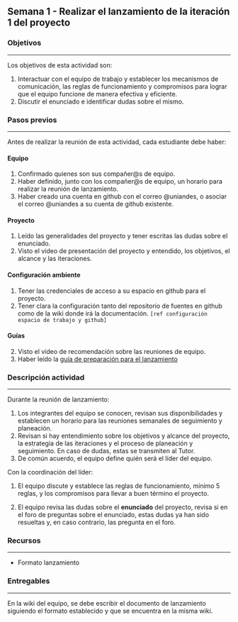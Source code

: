 ## Semana 1 - Realizar el lanzamiento de la iteración 1 del proyecto

### Objetivos

---

Los objetivos de esta actividad son:

1. Interactuar con el equipo de trabajo y establecer los mecanismos de comunicación,
   las reglas de funcionamiento y compromisos para lograr que el equipo funcione de manera efectiva y eficiente.
2. Discutir el enunciado e identificar dudas sobre el mismo.

### Pasos previos

---

Antes de realizar la reunión de esta actividad, cada estudiante debe haber:

#### Equipo

1. Confirmado quienes son sus compañer@s de equipo.
2. Haber definido, junto con los compañer@s de equipo, un horario para realizar la reunión de lanzamiento.
3. Haber creado una cuenta en github con el correo @uniandes, o asociar el correo @uniandes a su cuenta de github existente.

#### Proyecto

1. Leído las generalidades del proyecto y tener escritas las dudas sobre el enunciado.
2. Visto el video de presentación del proyecto y entendido, los objetivos, el alcance y las iteraciones.

#### Configuración ambiente

1. Tener las credenciales de acceso a su espacio en github para el proyecto.
2. Tener clara la configuración tanto del repositorio de fuentes en github como de la wiki donde irá la documentación. `[ref configuración espacio de trabajo y github]`

#### Guías

2. Visto el video de recomendación sobre las reuniones de equipo.
3. Haber leído la [guía de preparación para el lanzamiento](https://ticsw.github.io/mt1_guias_proyecto/semanas/semana1/s1_guia_lanzamiento)

### Descripción actividad

---

Durante la reunión de lanzamiento:

1. Los integrantes del equipo se conocen, revisan sus disponibilidades y establecen un horario para las reuniones semanales de
   seguimiento y planeación.
2. Revisan si hay entendimiento sobre los objetivos y alcance del proyecto,
   la estrategia de las iteraciones y el proceso de planeación y seguimiento. En caso de dudas, estas se transmiten al Tutor.
3. De común acuerdo, el equipo define quién será el líder del equipo.

Con la coordinación del líder:

1. El equipo discute y establece las reglas de funcionamiento, mínimo 5 reglas, y
   los compromisos para llevar a buen término el proyecto.

2. El equipo revisa las dudas sobre el **enunciado** del proyecto, revisa si en el foro de preguntas sobre el enunciado,
   estas dudas ya han sido resueltas y, en caso contrario, las pregunta en el foro.

### Recursos

---

- Formato lanzamiento

### Entregables

---

En la wiki del equipo, se debe escribir el documento de lanzamiento siguiendo el formato establecido y que se
encuentra en la misma wiki.
